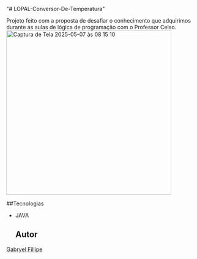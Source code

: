 "# LOPAL-Conversor-De-Temperatura" 

Projeto feito com a proposta de desafiar o conhecimento que adquirimos durante as aulas de lógica de programação com o Professor Celso.
<img width="431" alt="Captura de Tela 2025-05-07 às 08 15 10" src="https://github.com/user-attachments/assets/100c247e-b006-4765-a855-e7426a6baf22" />

##Tecnologias
* JAVA

  ## Autor
[Gabryel Fillipe](https://www.linkedin.com/in/gabryel-fillipe/)
